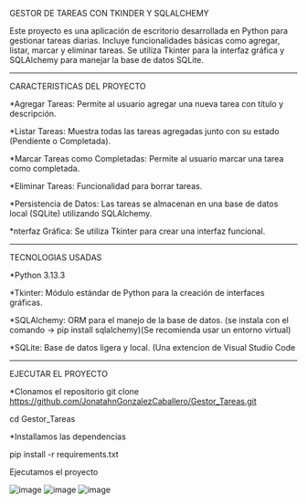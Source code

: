 GESTOR DE TAREAS CON TKINDER Y SQLALCHEMY

Este proyecto es una aplicación de escritorio desarrollada en Python para gestionar tareas diarias. 
Incluye funcionalidades básicas como agregar, listar, marcar y eliminar tareas. 
Se utiliza Tkinter para la interfaz gráfica y SQLAlchemy para manejar la base de datos SQLite.

------------------------------------------------------------------------------------------------------
CARACTERISTICAS DEL PROYECTO

*Agregar Tareas:
Permite al usuario agregar una nueva tarea con título y descripción.

*Listar Tareas:
Muestra todas las tareas agregadas junto con su estado (Pendiente o Completada).

*Marcar Tareas como Completadas:
Permite al usuario marcar una tarea como completada.

*Eliminar Tareas:
Funcionalidad  para borrar tareas.

*Persistencia de Datos:
Las tareas se almacenan en una base de datos local (SQLite) utilizando SQLAlchemy.

*nterfaz Gráfica:
Se utiliza Tkinter para crear una interfaz funcional.

--------------------------------------------------------------------------------------------------------
TECNOLOGIAS USADAS

*Python 3.13.3

*Tkinter: Módulo estándar de Python para la creación de interfaces gráficas.

*SQLAlchemy: ORM para el manejo de la base de datos. (se instala con el comando -> pip install sqlalchemy)(Se recomienda usar un entorno virtual)

*SQLite: Base de datos ligera y local. (Una extencion de Visual Studio Code


--------------------------------------------------------------------------------------------------------
EJECUTAR EL PROYECTO

*Clonamos el repositorio
git clone https://github.com/JonatahnGonzalezCaballero/Gestor_Tareas.git

cd Gestor_Tareas


*Installamos las dependencias

pip install -r requirements.txt

Ejecutamos el proyecto

![image](https://github.com/user-attachments/assets/8d631a51-0b60-46dc-b34b-12dc8fed702d)
![image](https://github.com/user-attachments/assets/99eaad87-6e0d-49e5-aa78-13d49e7846b0)
![image](https://github.com/user-attachments/assets/3df452a4-decc-4022-9fd7-2c6190e13a91)









